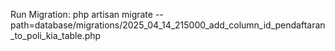 Run Migration:
php artisan migrate --path=database/migrations/2025_04_14_215000_add_column_id_pendaftaran_to_poli_kia_table.php